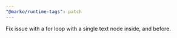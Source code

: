 ```yaml
---
"@marko/runtime-tags": patch
---
```


Fix issue with a for loop with a single text node inside, and before.
